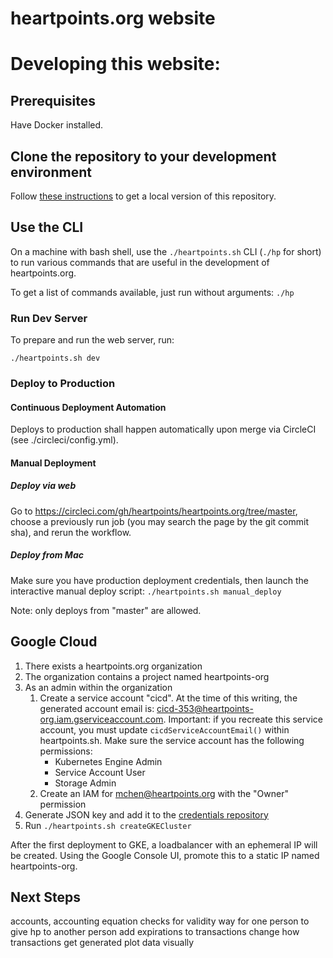heartpoints.org website
==================================

# Developing this website:


## Prerequisites

Have Docker installed.

## Clone the repository to your development environment

Follow [these instructions](https://help.github.com/articles/fork-a-repo/)
to get a local version of this repository.

## Use the CLI

On a machine with bash shell, use the `./heartpoints.sh` CLI (`./hp` for short) to run various
commands that are useful in the development of heartpoints.org.

To get a list of commands available, just run without arguments: `./hp`

### Run Dev Server

To prepare and run the web server, run:

    ./heartpoints.sh dev

### Deploy to Production

#### Continuous Deployment Automation

Deploys to production shall happen automatically upon merge via CircleCI
(see ./circleci/config.yml).

#### Manual Deployment

##### Deploy via web

Go to https://circleci.com/gh/heartpoints/heartpoints.org/tree/master, choose a previously run job (you may search the page by the git commit sha), and rerun the workflow.

##### Deploy from Mac

Make sure you have production deployment credentials, then launch the interactive
manual deploy script: `./heartpoints.sh manual_deploy`

Note: only deploys from "master" are allowed.

## Google Cloud

1. There exists a heartpoints.org organization
2. The organization contains a project named heartpoints-org
3. As an admin within the organization
    1. Create a service account "cicd". At the time of this writing, the generated account email is: cicd-353@heartpoints-org.iam.gserviceaccount.com. Important: if you recreate this service account, you must update `cicdServiceAccountEmail()` within heartpoints.sh. Make sure the service account has the following permissions:
        * Kubernetes Engine Admin
        * Service Account User
        * Storage Admin
    2. Create an IAM for mchen@heartpoints.org with the "Owner" permission
4. Generate JSON key and add it to the [credentials repository](https://github.com/heartpoints/credentials)
5. Run `./heartpoints.sh createGKECluster`

After the first deployment to GKE, a loadbalancer with an ephemeral IP will be created. Using the Google Console UI, promote this to a static IP named heartpoints-org.

## Next Steps

accounts, accounting equation checks for validity
way for one person to give hp to another person
add expirations to transactions
change how transactions get generated
plot data visually
